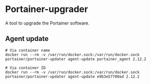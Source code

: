 # Portainer-upgrader

A tool to upgrade the Portainer software.

## Agent update

```
# Via container name
docker run --rm -v /var/run/docker.sock:/var/run/docker.sock portainer/portainer-updater agent-update portainer_agent 2.12.2

# Via container ID
docker run --rm -v /var/run/docker.sock:/var/run/docker.sock portainer/portainer-updater agent-update e9b3e57700ad 2.12.2
```